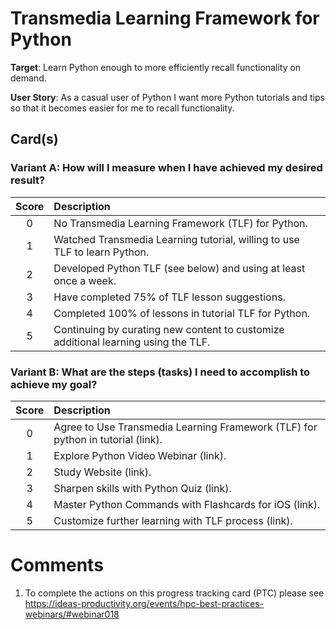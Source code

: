 # Transmedia Learning Framework for Python

**Target**: Learn Python enough to more efficiently recall functionality on demand.

**User Story**: As a casual user of Python I want more Python tutorials and tips so that it becomes easier for me to recall functionality.


## Card(s)

### Variant A: How will I measure when I have achieved my desired result?
| Score         | Description |
| :-------------: | :------------- |
| 0 | No Transmedia Learning Framework (TLF) for Python. |
| 1 | Watched Transmedia Learning tutorial, willing to use TLF to learn Python. |
| 2 | Developed Python TLF (see below) and using at least once a week. |
| 3 | Have completed 75% of TLF lesson suggestions. |
| 4 | Completed 100% of lessons in tutorial TLF for Python. |
| 5 | Continuing by curating new content to customize additional learning using the TLF. |

### Variant B: What are the steps (tasks) I need to accomplish to achieve my goal?
| Score         | Description |
| :-------------: | :------------- |
| 0 | Agree to Use Transmedia Learning Framework (TLF) for python in tutorial (link). |
| 1 | Explore Python Video Webinar (link). |
| 2 | Study Website (link). |
| 3 | Sharpen skills with Python Quiz (link). |
| 4 | Master Python Commands with Flashcards for iOS (link). |
| 5 | Customize further learning with TLF process (link). |

# Comments
1. To complete the actions on this progress tracking card (PTC) please see https://ideas-productivity.org/events/hpc-best-practices-webinars/#webinar018


